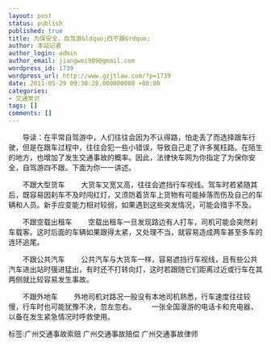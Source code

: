 ```yaml
---
layout: post
status: publish
published: true
title: 为保安全，自驾游&ldquo;四不跟&rdquo;
author: 本站记者
author_login: admin
author_email: jiangwei909@gmail.com
wordpress_id: 1739
wordpress_url: http://www.gzjtlaw.com/?p=1739
date: 2011-05-29 09:30:28.000000000 +08:00
categories:
- 交通常识
tags: []
comments: []
---
```

　　导读：在平常自驾游中，人们往往会因为不认得路，怕走丢了而选择跟车行驶，但是在跟车过程中，往往会犯一些小错误，导致自己走了许多冤枉路。在陌生的地方，也增加了发生交通事故的概率。因此，法律快车网为你指定了为保你安全，自驾游四不跟。下面为你一一讲述。　　不跟大型货车　　大货车又宽又高，往往会遮挡行车视线。驾车时若紧随其后，既容易因刹车不及时闯红灯，又须防着货车上货物有可能掉落而伤及自己的车辆和人员。新手应变能力相对较弱，如果遇到这些突发情况，可能会措手不及。 　　不跟空载出租车　　空载出租车一旦发现路边有人打车，司机可能会突然刹车载客。这时后面的车辆如果跟得太紧，又处理不当，就容易造成两车甚至多车的连环追尾。　　不跟公共汽车　　公共汽车与大货车一样，容易遮挡行车视线，且有些公共汽车进出站时强进猛出，有时还不打转向灯，这时若跟随它们距离过近或行车在其两侧就比较容易发生事故。　　不跟外地车　　外地司机对路况一般没有本地司机熟悉，行车速度往往较慢，行车时也可能犹豫不决，忽左忽右。　　一张全国漫游的电话卡和充电器，以备在发生紧急情况时呼救使用。标签:广州交通事故索赔 广州交通事故赔偿 广州交通事故律师
